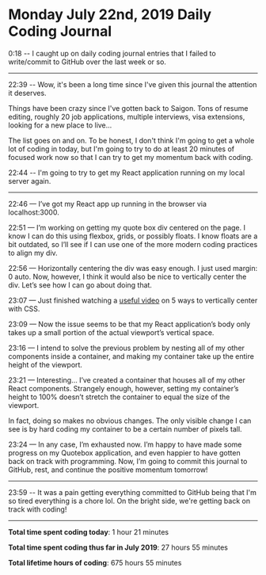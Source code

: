 # Monday July 22nd, 2019 Daily Coding Journal

0:18 -- I caught up on daily coding journal entries that I failed to write/commit to GitHub over the last week or so.
___

22:39 -- Wow, it's been a long time since I've given this journal the attention it deserves.

Things have been crazy since I've gotten back to Saigon. Tons of resume editing, roughly 20 job applications, multiple interviews, visa extensions, looking for a new place to live...

The list goes on and on. To be honest, I don't think I'm going to get a whole lot of coding in today, but I'm going to try to do at least 20 minutes of focused work now so that I can try to get my momentum back with coding.

22:44 -- I'm going to try to get my React application running on my local server again.
___
22:46 — I’ve got my React app up running in the browser via localhost:3000.

22:51 — I’m working on getting my quote box div centered on the page. I know I can do this using flexbox, grids, or possibly floats. I know floats are a bit outdated, so I’ll see if I can use one of the more modern coding practices to align my div.

22:56 — Horizontally centering the div was easy enough. I just used margin: 0 auto. Now, however, I think it would also be nice to vertically center the div. Let’s see how I can go about doing that.

23:07 — Just finished watching a [useful video](https://www.youtube.com/watch?v=qJVVZYTYA9U) on 5 ways to vertically center with CSS.

23:09 — Now the issue seems to be that my React application’s body only takes up a small portion of the actual viewport’s vertical space.

23:16 — I intend to solve the previous problem by nesting all of my other components inside a container, and making my container take up the entire height of the viewport.

23:21 — Interesting… I’ve created a container that houses all of my other React components. Strangely enough, however, setting my container’s height to 100% doesn’t stretch the container to equal the size of the viewport.

In fact, doing so makes no obvious changes. The only visible change I can see is by hard coding my container to be a certain number of pixels tall.

23:24 — In any case, I’m exhausted now. I’m happy to have made some progress on my Quotebox application, and even happier to have gotten back on track with programming. Now, I’m going to commit this journal to GitHub, rest, and continue the positive momentum tomorrow!
___
23:59 -- It was a pain getting everything committed to GitHub being that I'm so tired everything is a chore lol. On the bright side, we're getting back on track with coding!
___
**Total time spent coding today**: 1 hour 21 minutes

**Total time spent coding thus far in July 2019**: 27 hours 55 minutes

**Total lifetime hours of coding**: 675 hours 55 minutes